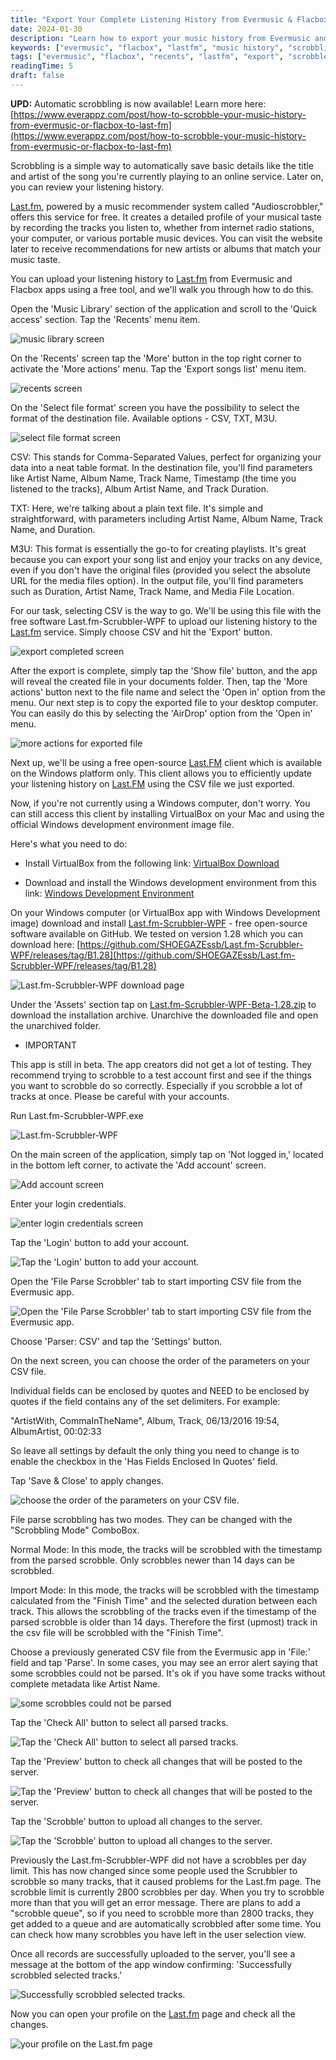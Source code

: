```yaml
---
title: "Export Your Complete Listening History from Evermusic & Flacbox to Last.fm"
date: 2024-01-30
description: "Learn how to export your music history from Evermusic and Flacbox and upload it to Last.fm using CSV files and the Last.fm Scrubbler tool for Windows."
keywords: ["evermusic", "flacbox", "lastfm", "music history", "scrobbling", "export tracks", "csv", "scrubbler"]
tags: ["evermusic", "flacbox", "recents", "lastfm", "export", "scrobbler"]
readingTime: 5
draft: false
---
```


**UPD:** Automatic scrobbling is now available! Learn more here: [https://www.everappz.com/post/how-to-scrobble-your-music-history-from-evermusic-or-flacbox-to-last-fm](https://www.everappz.com/post/how-to-scrobble-your-music-history-from-evermusic-or-flacbox-to-last-fm)

Scrobbling is a simple way to automatically save basic details like the title and artist of the song you're currently playing to an online service. Later on, you can review your listening history.

[Last.fm](https://www.last.fm/home), powered by a music recommender system called "Audioscrobbler," offers this service for free. It creates a detailed profile of your musical taste by recording the tracks you listen to, whether from internet radio stations, your computer, or various portable music devices. You can visit the website later to receive recommendations for new artists or albums that match your music taste.

You can upload your listening history to [Last.fm](http://Last.fm) from Evermusic and Flacbox apps using a free tool, and we'll walk you through how to do this.

Open the 'Music Library' section of the application and scroll to the 'Quick access' section. Tap the 'Recents' menu item.

![music library screen](21260c_515ff6fa1fa447d29da56f0998302e4e~mv2.png)

On the 'Recents' screen tap the 'More' button in the top right corner to activate the 'More actions' menu. Tap the 'Export songs list' menu item.

![recents screen](21260c_762ce17498ed43d2a4402ef0d1fd250b~mv2.png)

On the 'Select file format' screen you have the possibility to select the format of the destination file. Available options - CSV, TXT, M3U.

![select file format screen](21260c_589bfdb833c24877a1c8e3f13d6830fa~mv2.png)

CSV: This stands for Comma-Separated Values, perfect for organizing your data into a neat table format. In the destination file, you'll find parameters like Artist Name, Album Name, Track Name, Timestamp (the time you listened to the tracks), Album Artist Name, and Track Duration.

TXT: Here, we're talking about a plain text file. It's simple and straightforward, with parameters including Artist Name, Album Name, Track Name, and Duration.

M3U: This format is essentially the go-to for creating playlists. It's great because you can export your song list and enjoy your tracks on any device, even if you don't have the original files (provided you select the absolute URL for the media files option). In the output file, you'll find parameters such as Duration, Artist Name, Track Name, and Media File Location.

For our task, selecting CSV is the way to go. We'll be using this file with the free software Last.fm-Scrubbler-WPF to upload our listening history to the [Last.fm](http://Last.fm) service. Simply choose CSV and hit the 'Export' button.

![export completed screen](21260c_fb3fcd41b94b468c955283c9e64a5ccd~mv2.png)

After the export is complete, simply tap the 'Show file' button, and the app will reveal the created file in your documents folder. Then, tap the 'More actions' button next to the file name and select the 'Open in' option from the menu. Our next step is to copy the exported file to your desktop computer. You can easily do this by selecting the 'AirDrop' option from the 'Open in' menu.

![more actions for exported file](21260c_f536f740deec4cefbcd90fa5c2c3a492~mv2.png)

Next up, we'll be using a free open-source [Last.FM](http://Last.FM) client which is available on the Windows platform only. This client allows you to efficiently update your listening history on [Last.FM](http://Last.FM) using the CSV file we just exported.

Now, if you're not currently using a Windows computer, don't worry. You can still access this client by installing VirtualBox on your Mac and using the official Windows development environment image file.

Here's what you need to do:

- Install VirtualBox from the following link: [VirtualBox Download](https://www.virtualbox.org/wiki/Downloads)

- Download and install the Windows development environment from this link: [Windows Development Environment](https://developer.microsoft.com/en-us/windows/downloads/virtual-machines/)

On your Windows computer (or VirtualBox app with Windows Development image) download and install [Last.fm-Scrubbler-WPF](https://github.com/SHOEGAZEssb/Last.fm-Scrubbler-WPF) - free open-source software available on GitHub. We tested on version 1.28 which you can download here: [https://github.com/SHOEGAZEssb/Last.fm-Scrubbler-WPF/releases/tag/B1.28](https://github.com/SHOEGAZEssb/Last.fm-Scrubbler-WPF/releases/tag/B1.28)

![Last.fm-Scrubbler-WPF download page](21260c_5d6c84d8bdee485f897aa22586a57f55~mv2.png)

Under the 'Assets' section tap on [Last.fm-Scrubbler-WPF-Beta-1.28.zip](http://Last.fm-Scrubbler-WPF-Beta-1.28.zip) to download the installation archive. Unarchive the downloaded file and open the unarchived folder.

- IMPORTANT

This app is still in beta. The app creators did not get a lot of testing. They recommend trying to scrobble to a test account first and see if the things you want to scrobble do so correctly. Especially if you scrobble a lot of tracks at once. Please be careful with your accounts.

Run Last.fm-Scrubbler-WPF.exe

![Last.fm-Scrubbler-WPF](21260c_a6d8eb1310c34e19a51479af6687e010~mv2.png)

On the main screen of the application, simply tap on 'Not logged in,' located in the bottom left corner, to activate the 'Add account' screen.

![Add account screen](21260c_131ab8d5992246e2b34e52e9524123e2~mv2.png)

Enter your login credentials.

![enter login credentials screen](21260c_6886c14a62e5476f8119c7402d45ec0c~mv2.png)

Tap the 'Login' button to add your account.

![Tap the 'Login' button to add your account.](21260c_df441de5f5724852bf19fdbfa8642db4~mv2.png)

Open the 'File Parse Scrobbler' tab to start importing CSV file from the Evermusic app.

![Open the 'File Parse Scrobbler' tab to start importing CSV file from the Evermusic app.](21260c_ed50cac3149741c59ebccf65dc03843a~mv2.png)

Choose 'Parser: CSV' and tap the 'Settings' button.

On the next screen, you can choose the order of the parameters on your CSV file.

Individual fields can be enclosed by quotes and NEED to be enclosed by quotes if the field contains any of the set delimiters. For example:

"ArtistWith, CommaInTheName", Album, Track, 06/13/2016 19:54, AlbumArtist, 00:02:33

So leave all settings by default the only thing you need to change is to enable the checkbox in the 'Has Fields Enclosed In Quotes' field.

Tap 'Save & Close' to apply changes.

![choose the order of the parameters on your CSV file.](21260c_fd30ebaa4ef547b08e5314c6d44c9fc7~mv2.png)

File parse scrobbling has two modes. They can be changed with the "Scrobbling Mode" ComboBox.

Normal Mode: In this mode, the tracks will be scrobbled with the timestamp from the parsed scrobble. Only scrobbles newer than 14 days can be scrobbled.

Import Mode: In this mode, the tracks will be scrobbled with the timestamp calculated from the "Finish Time" and the selected duration between each track. This allows the scrobbling of the tracks even if the timestamp of the parsed scrobble is older than 14 days. Therefore the first (upmost) track in the csv file will be scrobbled with the "Finish Time".

Choose a previously generated CSV file from the Evermusic app in 'File:' field and tap 'Parse'. In some cases, you may see an error alert saying that some scrobbles could not be parsed. It's ok if you have some tracks without complete metadata like Artist Name.

![some scrobbles could not be parsed](21260c_7b7b485f106c4fbe8287c82b65b0cf32~mv2.png)

Tap the 'Check All' button to select all parsed tracks.

![Tap the 'Check All' button to select all parsed tracks.](21260c_8364b0734ea44375a1906de2a6a5391f~mv2.png)

Tap the 'Preview' button to check all changes that will be posted to the server.

![Tap the 'Preview' button to check all changes that will be posted to the server.](21260c_c02268681c6e4b51aa7e48e178d34be0~mv2.png)

Tap the 'Scrobble' button to upload all changes to the server.

![Tap the 'Scrobble' button to upload all changes to the server.](21260c_5e1aeac472344d1899c8103b04922a7e~mv2.png)

Previously the Last.fm-Scrubbler-WPF did not have a scrobbles per day limit. This has now changed since some people used the Scrubbler to scrobble so many tracks, that it caused problems for the Last.fm page. The scrobble limit is currently 2800 scrobbles per day. When you try to scrobble more than that you will get an error message. There are plans to add a "scrobble queue", so if you need to scrobble more than 2800 tracks, they get added to a queue and are automatically scrobbled after some time. You can check how many scrobbles you have left in the user selection view.

Once all records are successfully uploaded to the server, you'll see a message at the bottom of the app window confirming: 'Successfully scrobbled selected tracks.'

![Successfully scrobbled selected tracks.](21260c_c7c943f9994741eabbbab49de8ed6380~mv2.png)

Now you can open your profile on the [Last.fm](http://Last.fm) page and check all the changes.

![your profile on the Last.fm page](21260c_1c065f759f624deea69a814e1b72c8bf~mv2.png)

